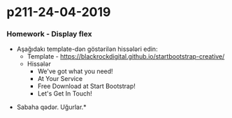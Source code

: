 # p211-24-04-2019

### Homework - Display flex
- Aşağıdakı template-dən göstərilən hissələri edin:
  - Template - https://blackrockdigital.github.io/startbootstrap-creative/ 
  - Hissələr
    - We've got what you need!
    - At Your Service
    - Free Download at Start Bootstrap!
    - Let's Get In Touch!
    
 * Sabaha qədər. Uğurlar.*

